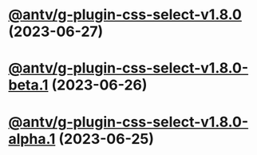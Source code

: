 # [@antv/g-plugin-css-select-v1.8.0](https://github.com/antvis/g/compare/@antv/g-plugin-css-select@1.7.50...@antv/g-plugin-css-select@1.8.0) (2023-06-27)

# [@antv/g-plugin-css-select-v1.8.0-beta.1](https://github.com/antvis/g/compare/@antv/g-plugin-css-select@1.7.50...@antv/g-plugin-css-select@1.8.0-beta.1) (2023-06-26)

# [@antv/g-plugin-css-select-v1.8.0-alpha.1](https://github.com/antvis/g/compare/@antv/g-plugin-css-select@1.7.50...@antv/g-plugin-css-select@1.8.0-alpha.1) (2023-06-25)
